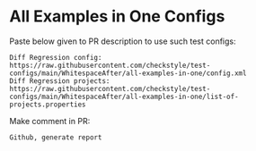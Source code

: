 # All Examples in One Configs
Paste below given to PR description to use such test configs:
```
Diff Regression config: https://raw.githubusercontent.com/checkstyle/test-configs/main/WhitespaceAfter/all-examples-in-one/config.xml
Diff Regression projects: https://raw.githubusercontent.com/checkstyle/test-configs/main/WhitespaceAfter/all-examples-in-one/list-of-projects.properties
```
Make comment in PR:
```
Github, generate report
```
